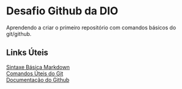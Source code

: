 # Desafio Github da DIO
Aprendendo a criar o primeiro repositório com comandos básicos do git/github.

## Links Úteis
[Sintaxe Básica Markdown](https://www.markdownguide.org/basic-syntax/) <br>
[Comandos Úteis do Git](https://gist.github.com/leocomelli/2545add34e4fec21ec16) <br>
[Documentação do Github](https://docs.github.com/pt)
